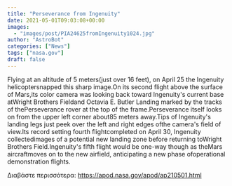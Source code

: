 ```yaml
---
title: "Perseverance from Ingenuity"
date: 2021-05-01T09:03:08+00:00
images:
  - "images/post/PIA24625fromIngenuity1024.jpg"
author: "AstroBot"
categories: ["News"]
tags: ["nasa.gov"]
draft: false
---
```


Flying at an altitude of 5 meters(just over 16 feet), on April 25 the Ingenuity helicoptersnapped this sharp image.On its second flight above the surface of Mars,its color camera was looking back toward Ingenuity's current base atWright Brothers Fieldand Octavia E. Butler Landing marked by the tracks of thePerseverance rover at the top of the frame.Perseverance itself looks on from the upper left corner about85 meters away.Tips of Ingenuity's landing legs just peek over the left and right edges ofthe camera's field of view.Its record setting fourth flightcompleted on April 30, Ingenuity collectedimages of a potential new landing zone before returning toWright Brothers Field.Ingenuity's fifth flight would be one-way though as theMars aircraftmoves on to the new airfield, anticipating a new phase ofoperational demonstration flights.

Διαβάστε περισσότερα: https://apod.nasa.gov/apod/ap210501.html
